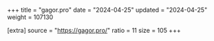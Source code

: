 +++
title = "gagor.pro"
date = "2024-04-25"
updated = "2024-04-25"
weight = 107130

[extra]
source = "https://gagor.pro/"
ratio = 11
size = 105
+++
